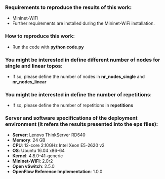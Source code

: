 ### Requirements to reproduce the results of this work:
* Mininet-WiFi  
* Further requirements are installed during the Mininet-WiFi installation.  

### How to reproduce this work:
* Run the code with **python code.py**

### You might be interested in define different number of nodes for single and linear topos:
* If so, please define the number of nodes in **nr_nodes_single** and **nr_nodes_linear**

### You might be interested in define the number of repetitions:
* If so, please define the number of repetitions in **repetitions**

### Server and software specifications of the deployment environment (it refers the results presented into the eps files):

* **Server**:	Lenovo ThinkServer RD640  
* **Memory**:	24 GB  
* **CPU**:	12-core 2.10GHz Intel Xeon E5-2620 v2  
* **OS**:	Ubuntu 16.04 x86-64  
* **Kernel**:	4.8.0-41-generic  
* **Mininet-WiFi**:	2.0r2  
* **Open vSwitch**:	2.5.0  
* **OpenFlow Reference Implementation**:	1.0.0  

